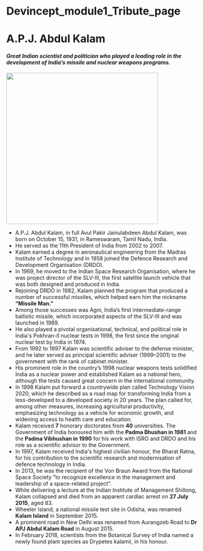 # Devincept_module1_Tribute_page
<html>
<head>
    <meta charset="UTF-8">
    <meta http-equiv="X-UA-Compatible" content="IE=edge">
    <meta name="viewport" content="width=device-width, initial-scale=1.0">
    <link rel="stylesheet" href="index.css">
</head>
<body>
 <div class="container">
    <h1 class="text-center">A.P.J. Abdul Kalam</h1>
    <h4 class="text-center"><em><b>Great Indian scientist and
                  politician who played a leading
                  role in the development of India’s
                  missile and nuclear weapons
      programs.</b></em></h4>
          
  <img class="img-thumbnail" src="https://wallpaperaccess.com/full/3079081.jpg" alt="" width="400px" height="400px" />
      
  
  <div class="container">
   <ul>
    <li>A.P.J. Abdul Kalam, in full
        Avul Pakir Jainulabdeen Abdul Kalam,
        was born on October 15, 1931, in
        Rameswaram, Tamil Nadu, India.</li>
<li>He served as the 11th President
        of India from 2002 to 2007.</li>
<li>Kalam earned a degree in
        aeronautical engineering from the
        Madras Institute of Technology and in
        1958 joined the Defence Research and
        Development Organisation (DRDO).</li>
<li>In 1969, he moved to the Indian
        Space Research Organisation, where he
        was project director of the SLV-III, the
        first satellite launch vehicle that was
        both designed and produced in India.</li>
<li>Rejoining DRDO in 1982,
        Kalam planned the program that produced
        a number of successful missiles, which
        helped earn him the nickname <b>
“Missile Man.”</b></li>
<li>Among those successes
        was Agni, India’s first intermediate-range
        ballistic missile, which incorporated
        aspects of the SLV-III and was launched
        in 1989.</li>
<li>He also played a
        pivotal organisational, technical,
        and political role in India's Pokhran-II
        nuclear tests in 1998, the first since
        the original nuclear test by India in 1974.</li>
<li>From 1992 to 1997 Kalam
        was scientific adviser to the defense
        minister, and he later served as principal
        scientific adviser (1999–2001) to the
        government with the rank of cabinet minister.</li>
<li>His prominent role in
        the country’s 1998 nuclear weapons tests
        solidified India as a nuclear power and
        established Kalam as a national hero,
        although the tests caused great concern
        in the international community.</li>
<li>In 1998 Kalam put
        forward a countrywide plan called
        Technology Vision 2020, which he described
        as a road map for transforming India from
        a less-developed to a developed society
        in 20 years. The plan called for, among
        other measures, increasing agricultural
        productivity, emphasizing technology as
        a vehicle for economic growth, and
        widening access to health care and
        education.</li>
<li>Kalam received <b>7</b>
        honorary doctorates from <b>40</b>
        universities. The Government of India
        honoured him with the <b>Padma Bhushan
        in 1981</b> and the <b>Padma Vibhushan
        in 1990</b> for his work with ISRO and
        DRDO and his role as a scientific advisor
        to the Government.</li>
<li>In 1997, Kalam received
        India's highest civilian honour, the
        Bharat Ratna, for his contribution to
        the scientific research and modernisation
        of defence technology in India.</li>
<li>In 2013, he was the
        recipient of the Von Braun Award from
        the National Space Society "to recognize
        excellence in the management and leadership
        of a space-related project".</li>
<li> While delivering a
        lecture at the Indian Institute of
        Management Shillong, Kalam collapsed and
        died from an apparent cardiac arrest on
        <b>27 July 2015</b>, aged 83.</li>
<li>Wheeler Island, a
        national missile test site in Odisha, was
        renamed <b>Kalam Island</b> in September
        2015.</li>
<li>A prominent road in
        New Delhi was renamed from Aurangzeb
        Road to <b>Dr APJ Abdul Kalam Road</b>
        in August 2015.</li>
<li>In February 2018,
        scientists from the Botanical Survey
        of India named a newly found plant
        species as Drypetes kalamii, in his
        honour.</li>
  </ul>
  </ul>    
  </div>   
  </div>
</body>
</html>

